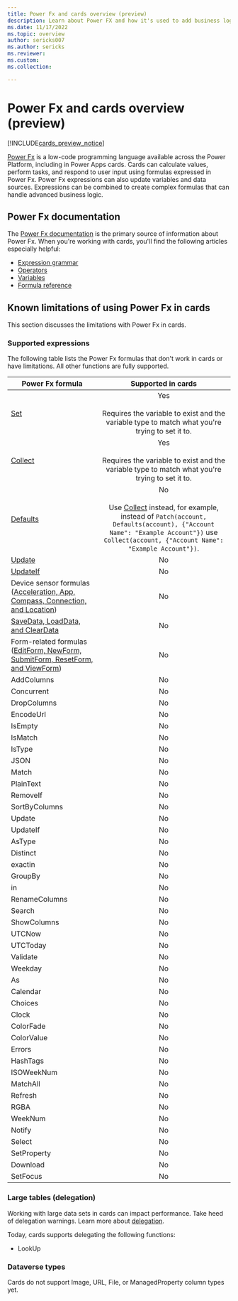 ```yaml
---
title: Power Fx and cards overview (preview)
description: Learn about Power FX and how it's used to add business logic in cards for Microsoft Power Apps.
ms.date: 11/17/2022
ms.topic: overview
author: sericks007
ms.author: sericks
ms.reviewer: 
ms.custom: 
ms.collection: 

---
```


# Power Fx and cards overview (preview)

[!INCLUDE[cards_preview_notice](../../includes/preview-include.md)]

[Power Fx](/power-platform/power-fx/overview) is a low-code programming language available across the Power Platform, including in Power Apps cards. Cards can calculate values, perform tasks, and respond to user input using formulas expressed in Power Fx. Power Fx expressions can also update variables and data sources. Expressions can be combined to create complex formulas that can handle advanced business logic.

## Power Fx documentation

The [Power Fx documentation](/power-platform/power-fx/overview) is the primary source of information about Power Fx. When you're working with cards, you'll find the following articles especially helpful:

- [Expression grammar](/power-platform/power-fx/expression-grammar)
- [Operators](/power-platform/power-fx/operators)
- [Variables](/power-platform/power-fx/variables)
- [Formula reference](/power-platform/power-fx/formula-reference)

## Known limitations of using Power Fx in cards

This section discusses the limitations with Power Fx in cards.

### Supported expressions

The following table lists the Power Fx formulas that don't work in cards or have limitations. All other functions are fully supported.

| Power Fx formula | Supported in cards | 
|---------|:---:|
| [Set](/power-platform/power-fx/reference/function-set) | Yes<br><br>Requires the variable to exist and the variable type to match what you're trying to set it to.|
| [Collect](/power-platform/power-fx/reference/function-clear-collect-clearcollect#collect) | Yes<br><br>Requires the variable to exist and the variable type to match what you're trying to set it to. |
| [Defaults](/power-platform/power-fx/reference/function-defaults) | No <br><br> Use [Collect](/power-platform/power-fx/reference/function-clear-collect-clearcollect#collect) instead, for example, instead of `Patch(account, Defaults(account), {"Account Name": "Example Account"})` use `Collect(account, {"Account Name": "Example Account"})`. |
| [Update](/power-platform/power-fx/reference/function-update-updateif#update-function) | No |
| [UpdateIf](/power-platform/power-fx/reference/function-update-updateif#updateif-function) | No |
| Device sensor formulas ([Acceleration, App, Compass, Connection, and Location](/power-platform/power-fx/reference/signals)) | No |
| [SaveData, LoadData, and ClearData](/power-platform/power-fx/reference/function-savedata-loaddata) | No |
| Form-related formulas ([EditForm, NewForm, SubmitForm, ResetForm, and ViewForm](/power-platform/power-fx/reference/function-form)) | No |
| AddColumns | No |
| Concurrent | No |
| DropColumns | No |
| EncodeUrl | No |
| IsEmpty | No |
| IsMatch | No |
| IsType | No |
| JSON | No |
| Match | No |
| PlainText | No |
| RemoveIf | No |
| SortByColumns | No |
| Update | No |
| UpdateIf | No |
| AsType | No |
| Distinct | No |
| exactin | No |
| GroupBy | No |
| in | No |
| RenameColumns | No |
| Search | No |
| ShowColumns | No |
| UTCNow | No |
| UTCToday | No |
| Validate | No |
| Weekday | No |
| As | No |
| Calendar | No |
| Choices | No |
| Clock | No |
| ColorFade | No |
| ColorValue | No |
| Errors | No |
| HashTags | No |
| ISOWeekNum | No |
| MatchAll | No |
| Refresh | No |
| RGBA | No |
| WeekNum | No |
| Notify | No |
| Select | No |
| SetProperty | No |
| Download | No |
| SetFocus | No |

### Large tables (delegation)

Working with large data sets in cards can impact performance. Take heed of delegation warnings. Learn more about [delegation](/power-apps/maker/canvas-apps/delegation-overview).

Today, cards supports delegating the following functions:

- LookUp

### Dataverse types

Cards do not support Image, URL, File, or ManagedProperty column types yet.
